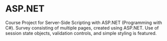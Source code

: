 # ASP.NET 
Course Project for Server-Side Scripting with ASP.NET (Programming with C#). Survey consisting of multiple pages, created using ASP.NET. Use of session state objects, validation controls, and simple styling is featured.
